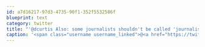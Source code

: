 ```yaml
---
id: a7d16217-97d3-4735-90f1-352f5532586f
blueprint: text
category: twitter
title: "'@dcurtis Also: some journalists shouldn't be called 'journalists'!"
caption: '<span class="username username_linked">@<a href="https://twitter.com/dcurtis" title="dustin curtis">dcurtis</a></span> Also: some journalists shouldn''t be called ''journalists''!'
---
```

